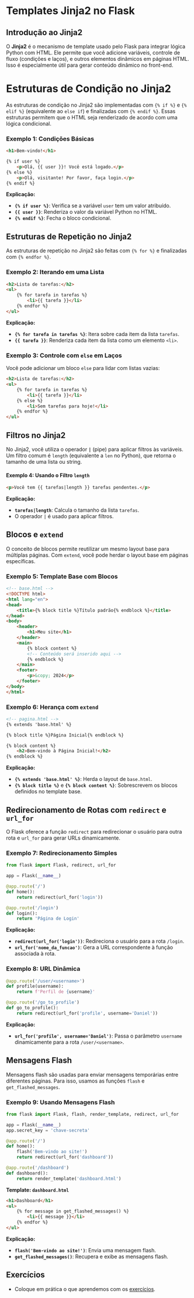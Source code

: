 # **Templates Jinja2 no Flask**

## Introdução ao Jinja2

O **Jinja2** é o mecanismo de template usado pelo Flask para integrar lógica Python com HTML. Ele permite que você adicione variáveis, controle de fluxo (condições e laços), e outros elementos dinâmicos em páginas HTML. Isso é especialmente útil para gerar conteúdo dinâmico no front-end.

# Estruturas de Condição no Jinja2

As estruturas de condição no Jinja2 são implementadas com `{% if %}` e `{% elif %}` (equivalente ao `else if`) e finalizadas com `{% endif %}`. Essas estruturas permitem que o HTML seja renderizado de acordo com uma lógica condicional.

### Exemplo 1: Condições Básicas

```html
<h1>Bem-vindo!</h1>

{% if user %}
    <p>Olá, {{ user }}! Você está logado.</p>
{% else %}
    <p>Olá, visitante! Por favor, faça login.</p>
{% endif %}
```

**Explicação:**
- **`{% if user %}`**: Verifica se a variável `user` tem um valor atribuído.
- **`{{ user }}`**: Renderiza o valor da variável Python no HTML.
- **`{% endif %}`**: Fecha o bloco condicional.

## Estruturas de Repetição no Jinja2

As estruturas de repetição no Jinja2 são feitas com `{% for %}` e finalizadas com `{% endfor %}`. 

### Exemplo 2: Iterando em uma Lista

```html
<h2>Lista de tarefas:</h2>
<ul>
    {% for tarefa in tarefas %}
        <li>{{ tarefa }}</li>
    {% endfor %}
</ul>
```

**Explicação:**
- **`{% for tarefa in tarefas %}`**: Itera sobre cada item da lista `tarefas`.
- **`{{ tarefa }}`**: Renderiza cada item da lista como um elemento `<li>`.

### Exemplo 3: Controle com `else` em Laços

Você pode adicionar um bloco `else` para lidar com listas vazias:

```html
<h2>Lista de tarefas:</h2>
<ul>
    {% for tarefa in tarefas %}
        <li>{{ tarefa }}</li>
    {% else %}
        <li>Sem tarefas para hoje!</li>
    {% endfor %}
</ul>
```

## Filtros no Jinja2

No Jinja2, você utiliza o operador **`|`** (pipe) para aplicar filtros às variáveis. Um filtro comum é `length` (equivalente a `len` no Python), que retorna o tamanho de uma lista ou string.

#### Exemplo 4: Usando o Filtro `length`

```html
<p>Você tem {{ tarefas|length }} tarefas pendentes.</p>
```

**Explicação:**
- **`tarefas|length`**: Calcula o tamanho da lista `tarefas`.
- O operador `|` é usado para aplicar filtros.

## Blocos e `extend`

O conceito de blocos permite reutilizar um mesmo layout base para múltiplas páginas. Com `extend`, você pode herdar o layout base em páginas específicas.

### Exemplo 5: Template Base com Blocos

```html
<!-- base.html -->
<!DOCTYPE html>
<html lang="en">
<head>
    <title>{% block title %}Título padrão{% endblock %}</title>
</head>
<body>
    <header>
        <h1>Meu site</h1>
    </header>
    <main>
        {% block content %}
        <!-- Conteúdo será inserido aqui -->
        {% endblock %}
    </main>
    <footer>
        <p>&copy; 2024</p>
    </footer>
</body>
</html>
```

### Exemplo 6: Herança com `extend`

```html
<!-- pagina.html -->
{% extends 'base.html' %}

{% block title %}Página Inicial{% endblock %}

{% block content %}
    <h2>Bem-vindo à Página Inicial!</h2>
{% endblock %}
```

**Explicação:**
- **`{% extends 'base.html' %}`**: Herda o layout de `base.html`.
- **`{% block title %}`** e **`{% block content %}`**: Sobrescrevem os blocos definidos no template base.

## Redirecionamento de Rotas com `redirect` e `url_for`

O Flask oferece a função `redirect` para redirecionar o usuário para outra rota e `url_for` para gerar URLs dinamicamente.

### Exemplo 7: Redirecionamento Simples

```python
from flask import Flask, redirect, url_for

app = Flask(__name__)

@app.route('/')
def home():
    return redirect(url_for('login'))

@app.route('/login')
def login():
    return 'Página de Login'
```

**Explicação:**
- **`redirect(url_for('login'))`**: Redireciona o usuário para a rota `/login`.
- **`url_for('nome_da_funcao')`**: Gera a URL correspondente à função associada à rota.

### Exemplo 8: URL Dinâmica

```python
@app.route('/user/<username>')
def profile(username):
    return f'Perfil de {username}'

@app.route('/go_to_profile')
def go_to_profile():
    return redirect(url_for('profile', username='Daniel'))
```

**Explicação:**
- **`url_for('profile', username='Daniel')`**: Passa o parâmetro `username` dinamicamente para a rota `/user/<username>`.

## Mensagens Flash

Mensagens flash são usadas para enviar mensagens temporárias entre diferentes páginas. Para isso, usamos as funções `flash` e `get_flashed_messages`.

### Exemplo 9: Usando Mensagens Flash

```python
from flask import Flask, flash, render_template, redirect, url_for

app = Flask(__name__)
app.secret_key = 'chave-secreta'

@app.route('/')
def home():
    flash('Bem-vindo ao site!')
    return redirect(url_for('dashboard'))

@app.route('/dashboard')
def dashboard():
    return render_template('dashboard.html')
```

**Template: `dashboard.html`**

```html
<h1>Dashboard</h1>
<ul>
    {% for message in get_flashed_messages() %}
        <li>{{ message }}</li>
    {% endfor %}
</ul>
```

**Explicação:**
- **`flash('Bem-vindo ao site!')`**: Envia uma mensagem flash.
- **`get_flashed_messages()`**: Recupera e exibe as mensagens flash.

## Exercícios

- Coloque em prática o que aprendemos com os [exercícios](./Exercícios.md).
